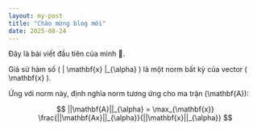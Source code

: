 ```yaml
---
layout: my-post
title: "Chào mừng blog mới"
date: 2025-08-24
---
```


Đây là bài viết đầu tiên của mình 🚀.

Giả sử hàm số \( \| \mathbf{x} \|_{\alpha} \) là một norm bất kỳ của vector \( \mathbf{x} \).

Ứng với norm này, định nghĩa norm tương ứng cho ma trận \(\mathbf{A}\):

$$
||\mathbf{A}||_{\alpha} = \max_{\mathbf{x}} \frac{||\mathbf{Ax}||_{\alpha}}{||\mathbf{x}||_{\alpha}}
$$
